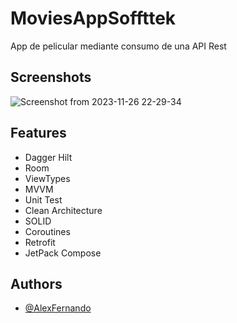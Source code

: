 
# MoviesAppSoffttek
App de pelicular mediante consumo de una API Rest

## Screenshots
![Screenshot from 2023-11-26 22-29-34](https://github.com/AlexFernandoOsorio/AuthApp/assets/18273057/2ee34c36-ac61-46a5-94b8-71c45269e697)
## Features

- Dagger Hilt
- Room
- ViewTypes
- MVVM
- Unit Test
- Clean Architecture
- SOLID
- Coroutines
- Retrofit
- JetPack Compose


## Authors

- [@AlexFernando](https://github.com/AlexFernandoOsorio)

